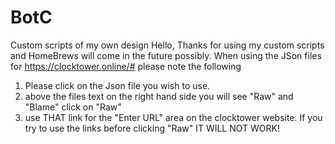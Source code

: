 # BotC
Custom scripts of my own design
Hello,
Thanks for using my custom scripts and HomeBrews will come in the future possibly.
When using the JSon files for https://clocktower.online/# please note the following
1. Please click on the Json file you wish to use.
2. above the files text on the right hand side you will see "Raw" and "Blame" click on "Raw"
3. use THAT link for the "Enter URL" area on the clocktower website.  If you try to use the links before clicking "Raw" IT WILL NOT WORK!
